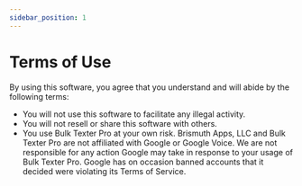 ```yaml
---
sidebar_position: 1
---
```


# Terms of Use
By using this software, you agree that you understand and will abide by the following terms:
* You will not use this software to facilitate any illegal activity.
* You will not resell or share this software with others.
* You use Bulk Texter Pro at your own risk. Brismuth Apps, LLC and Bulk Texter Pro are not affiliated with Google or Google Voice. We are not responsible for any action Google may take in response to your usage of Bulk Texter Pro. Google has on occasion banned accounts that it decided were violating its Terms of Service.
